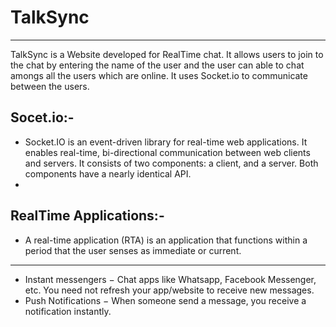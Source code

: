 # TalkSync
****
  TalkSync is a Website developed for RealTime chat. It allows users to join to the chat by entering the name of the user and the user can able to chat amongs all the users which are online.
  It uses Socket.io to communicate between the users.

  ## Socet.io:-
  - Socket.IO is an event-driven library for real-time web applications. It enables real-time, bi-directional communication between web clients and servers. It consists of two components: a client, and a server. Both components have a nearly identical API.
  - 
  
  ## RealTime Applications:-
  - A real-time application (RTA) is an application that functions within a period that the user senses as immediate or current.
****
  - Instant messengers − Chat apps like Whatsapp, Facebook Messenger, etc. You need not refresh your app/website to receive new messages.
  - Push Notifications − When someone send a message, you receive a notification instantly.
